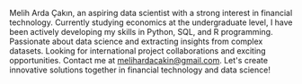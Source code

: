 Melih Arda Çakın, an aspiring data scientist with a strong interest in financial technology. Currently studying economics at the undergraduate level, I have been actively developing my skills in Python, SQL, and R programming. Passionate about data science and extracting insights from complex datasets. Looking for international project collaborations and exciting opportunities. Contact me at melihardacakin@gmail.com. Let's create innovative solutions together in financial technology and data science!
